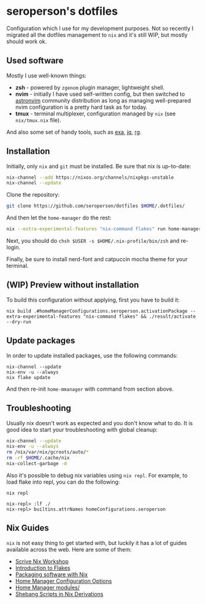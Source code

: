 # seroperson's dotfiles

Configuration which I use for my development purposes. Not so recently I migrated all the dotfiles
management to `nix` and it's still WIP, but mostly should work ok.

## Used software

Mostly I use well-known things:

- **zsh** - powered by `zgenom` plugin manager, lightweight shell.
- **nvim** - initially I have used self-written config, but then switched to [astronvim][1] community distribution
  as long as managing well-prepared nvim configuration is a pretty hard task as for today.
- **tmux** - terminal multiplexer, configuration managed by `nix` (see `nix/tmux.nix` file).

And also some set of handy tools, such as [exa][2], [jq][3], [rg][4].

## Installation

Initially, only `nix` and `git` must be installed. Be sure that nix is up-to-date:

```sh
nix-channel --add https://nixos.org/channels/nixpkgs-unstable
nix-channel --update
```

Clone the repository:

```sh
git clone https://github.com/seroperson/dotfiles $HOME/.dotfiles/
```

And then let the `home-manager` do the rest:

```sh
nix --extra-experimental-features "nix-command flakes" run home-manager/release-24.11 -- init --switch $HOME/.dotfiles/
```

Next, you should do `chsh $USER -s $HOME/.nix-profile/bin/zsh` and re-login.

Finally, be sure to install nerd-font and catpuccin mocha theme for your terminal.

## (WIP) Preview without installation

To build this configuration without applying, first you have to build it:

```
nix build .#homeManagerConfigurations.seroperson.activationPackage --extra-experimental-features "nix-command flakes" && ./result/activate --dry-run
```

## Update packages

In order to update installed packages, use the following commands:

```
nix-channel --update
nix-env -u --always
nix flake update
```

And then re-init `home-mmanager` with command from section above.

## Troubleshooting

Usually nix doesn't work as expected and you don't know what to do.
It is good idea to start your troubleshooting with global cleanup:

```sh
nix-channel --update
nix-env -u --always
rm /nix/var/nix/gcroots/auto/*
rm -rf $HOME/.cache/nix
nix-collect-garbage -d
```

Also it's possible to debug nix variables using `nix repl`. For example, to
load flake into repl, you can do the following:

```
nix repl

nix-repl> :lf ./
nix-repl> builtins.attrNames homeConfigurations.seroperson
```

## Nix Guides

`nix` is not easy thing to get started with, but luckily it has a lot of guides available across the web.
Here are some of them:

- [Scrive Nix Workshop][7]
- [Introduction to Flakes][5]
- [Packaging software with Nix][10]
- [Home Manager Configuration Options][9]
- [Home Manager modules/][8]
- [Shebang Scripts in Nix Derivations][6]

[1]: https://astronvim.com/
[2]: https://github.com/ogham/exa
[3]: https://github.com/jqlang/jq
[4]: https://github.com/BurntSushi/ripgrep
[5]: https://nixos-and-flakes.thiscute.world/nixos-with-flakes/introduction-to-flakes
[6]: https://gist.github.com/CMCDragonkai/e82bce7bea30e28ebe6796025aa9e722
[7]: https://scrive.github.io/nix-workshop/index.html
[8]: https://github.com/nix-community/home-manager/tree/master/modules
[9]: https://nix-community.github.io/home-manager/options.xhtml
[10]: https://docs.replit.com/tutorials/replit/nix-packaging
